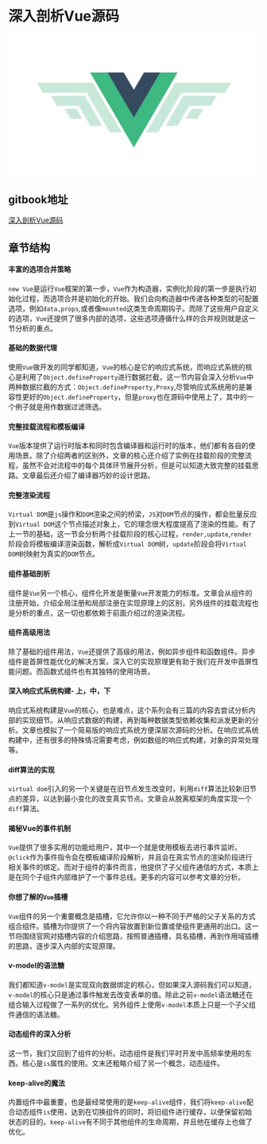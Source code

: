 # 深入剖析Vue源码

![](./src/img/vue.jpg)

## gitbook地址

[深入剖析Vue源码](https://ocean1509.github.io/In-depth-analysis-of-Vue)


## 章节结构

#### 丰富的选项合并策略
```new Vue```是运行```Vue```框架的第一步，```Vue```作为构造器，实例化阶段的第一步是执行初始化过程，而选项合并是初始化的开始。我们会向构造器中传递各种类型的可配置选项，例如```data,props```,或者像```mounted```这类生命周期钩子。而除了这些用户自定义的选项，```Vue```还提供了很多内部的选项，这些选项遵循什么样的合并规则就是这一节分析的重点。


#### 基础的数据代理
使用```Vue```做开发的同学都知道，```Vue```的核心是它的响应式系统，而响应式系统的核心是利用了```Object.defineProperty```进行数据拦截，这一节内容会深入分析```Vue```中两种数据拦截的方式：```Object.defineProperty,Proxy```,尽管响应式系统用的是兼容性更好的```Object.defineProperty```，但是```proxy```也在源码中使用上了，其中的一个例子就是用作数据过滤筛选。


#### 完整挂载流程和模板编译
```Vue```版本提供了运行时版本和同时包含编译器和运行时的版本，他们都有各自的使用场景。除了介绍两者的区别外，文章的核心还介绍了实例在挂载阶段的完整流程，虽然不会对流程中的每个具体环节展开分析，但是可以知道大致完整的挂载思路。文章最后还介绍了编译器巧妙的设计思路。



#### 完整渲染流程
```Virtual DOM```是```js```操作和```DOM```渲染之间的桥梁，```JS```对```DOM```节点的操作，都会批量反应到```Virtual DOM```这个节点描述对象上，它的理念很大程度提高了渲染的性能。有了上一节的基础，这一节会分析两个挂载阶段的核心过程，```render,update```,```render```阶段会将模板编译渲染函数，解析成```Virtual DOM```树，```update```阶段会将```Virtual DOM```树映射为真实的```DOM```节点。



#### 组件基础剖析
组件是```Vue```另一个核心，组件化开发是衡量```Vue```开发能力的标准。文章会从组件的注册开始，介绍全局注册和局部注册在实现原理上的区别，另外组件的挂载流程也是分析的重点，这一切也都依赖于前面介绍过的渲染流程。



#### 组件高级用法
除了基础的组件用法，```Vue```还提供了高级的用法，例如异步组件和函数组件。异步组件是首屏性能优化的解决方案，深入它的实现原理更有助于我们在开发中首屏性能问题。而函数式组件也有其独特的使用场景。



#### 深入响应式系统构建- 上，中，下
响应式系统构建是```Vue```的核心，也是难点，这个系列会有三篇的内容去尝试分析内部的实现细节。从响应式数据的构建，再到每种数据类型依赖收集和派发更新的分析。文章也模拟了一个简易版的响应式系统方便深层次源码的分析。在响应式系统构建中，还有很多的特殊情况需要考虑，例如数组的响应式构建，对象的异常处理等。



#### diff算法的实现
```virtual dom```引入的另一个关键是在旧节点发生改变时，利用```diff```算法比较新旧节点的差异，以达到最小变化的改变真实节点。文章会从脱离框架的角度实现一个```diff```算法。



#### 揭秘Vue的事件机制
```Vue```提供了很多实用的功能给用户，其中一个就是使用模板去进行事件监听。```@click```作为事件指令会在模板编译阶段解析，并且会在真实节点的渲染阶段进行相关事件的绑定。而对于组件的事件而言，他提供了子父组件通信的方式，本质上是在同个子组件内部维护了一个事件总线。更多的内容可以参考文章的分析。



#### 你想了解的```Vue```插槽
```Vue```组件的另一个重要概念是插槽，它允许你以一种不同于严格的父子关系的方式组合组件。插槽为你提供了一个将内容放置到新位置或使组件更通用的出口。这一节将围绕官网对插槽内容的介绍思路，按照普通插槽，具名插槽，再到作用域插槽的思路，逐步深入内部的实现原理。


#### v-model的语法糖
我们都知道```v-model```是实现双向数据绑定的核心，但如果深入源码我们可以知道，```v-model```的核心只是通过事件触发去改变表单的值。除此之前```v-model```语法糖还在组合输入过程做了一系列的优化。另外组件上使用```v-model```本质上只是一个子父组件通信的语法糖。



#### 动态组件的深入分析
这一节，我们又回到了组件的分析。动态组件是我们平时开发中高频率使用的东西。核心是```is```属性的使用。文末还粗略介绍了另一个概念，动态组件。



#### keep-alive的魔法
内置组件中最重要，也是最经常使用的是```keep-alive```组件，我们将```keep-alive```配合动态组件```is```使用，达到在切换组件的同时，将旧组件进行缓存，以便保留初始状态的目的。```keep-alive```有不同于其他组件的生命周期，并且他在缓存上也做了优化。





